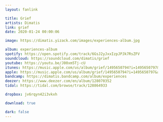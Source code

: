 ```yaml
---
layout: fanlink

title: Grief
artists: Dimatis
link: grief
date: 2020-01-24 00:00:06

image: https://dimatis.yizack.com/images/experiences-album.jpg

album: experiences-album
spotify: https://open.spotify.com/track/6GsJ2yJxxIzpJPJk7RsZFV
soundcloud: https://soundcloud.com/dimatis/grief
youtube: https://youtu.be/J00xm5Tj-cU
itunes: https://music.apple.com/us/album/grief/1495650794?i=1495650797&app=itunes&ls=1
apple: https://music.apple.com/us/album/grief/1495650794?i=1495650797&app=music&ls=1
bandcamp: https://dimatis.bandcamp.com/album/experiences
deezer: https://www.deezer.com/en/album/128070352
tidal: https://tidal.com/browse/track/128864933

dropbox: jv6rqyn42i3vkxh

download: true

dark: false
---
```

